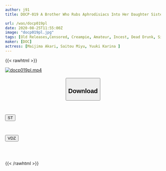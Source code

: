 ```yaml
---
author: j91
title: DOCP-019 A Brother Who Rubs Aphrodisiacs Into Her Daughter Sister Ma Ko Who Is In A Drunken State In The Bathroom, Loses Reason To A Feeling Of Pleasure,

url: /was/docp019pl
date: 2020-08-25T11:55:00Z
image: "docp019pl.jpg"
tags: [Old Releases,Censored, Creampie, Amateur, Incest, Dead Drunk, Sister, Reverse Play	]
maker: [DOC]
actress: [Maijima Akari, Saitou Miyu, Yuuki Karina ]
---
```



{{< rawhtml >}}

<div class="video" data-videoid="V7OB1xQJWksKGLk">
    <a href="javascript:;">
        <img src="/was/docp019pl/docp019pl.jpg" width="WIDTH" height="HEIGHT" alt="docp019pl.mp4" loading="lazy">
    </a>
</div>

<script type="text/javascript" src="https://j91.asia/asset/on-demand-st.js"></script>

<br>
  <link rel="stylesheet" href="https://j91.asia/asset/bs5.css">
  
  <center>
  <button class="btn btn-primary" type="button" data-bs-toggle="collapse" data-bs-target=".multi-collapse" aria-expanded="false" aria-controls="multiCollapseExample1 multiCollapseExample2"><h2>Download</h2></button></center>
</p>
<div class="row">
  <div class="col">
    <div class="collapse multi-collapse" id="multiCollapseExample1">
      <div class="card card-body">
	      	      <br>
<div class="buttons">  
<p><a href="https://streamtape.to/v/V7OB1xQJWksKGLk" target="_blank"><button class="btn-hover color-3"><i class="fa fa-download"></i> ST</button></a></p></div>
    </div>
  </div>
</div>
  <div class="col">
    <div class="collapse multi-collapse" id="multiCollapseExample2">
      <div class="card card-body">
	      <br>
<div class="buttons">
<p><a href="https://vidoza.net/oiwgn0o4p69x" target="_blank"><button class="btn-hover color-1"><i class="fa fa-download"></i> VDZ</button></a></p></div>
<br><br>
      </div>
    </div>
  </div>
</div>

{{< /rawhtml >}}